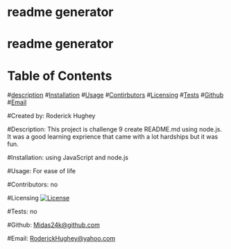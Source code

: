 # readme generator
  # readme generator

  # Table of Contents
  #[description](#description)
  #[Installation](#Installation)
  #[Usage](#Usage)
  #[Contirbutors](#Contirbutors)
  #[Licensing](#Licensing)
  #[Tests](#Tests)
  #[Github](#Github)
  #[Email](#Email)
  
  #Created by:
  Roderick Hughey
  
  #Description:
   This project is challenge 9 create README.md using node.js. It was a good learning exprience that came with a lot hardships but it was fun.
 
  #Installation:
   using JavaScript and  node.js

  #Usage:
    For ease of life

  #Contributors:
    no

  #Licensing
    [![License](https://img.shields.io/badge/License-MIT-yellow.svg)](https://opensource.org/licenses/MIT)

  #Tests:
    no

  #Github:
    Midas24k@github.com

  #Email:
   RoderickHughey@yahoo.com
